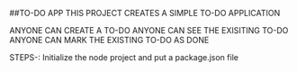 ##TO-DO APP
THIS PROJECT CREATES A SIMPLE TO-DO APPLICATION

ANYONE CAN CREATE A TO-DO
ANYONE CAN SEE THE EXISITING TO-DO
ANYONE CAN MARK THE EXISTING TO-DO AS DONE

STEPS-:
Initialize the node project and put a package.json file